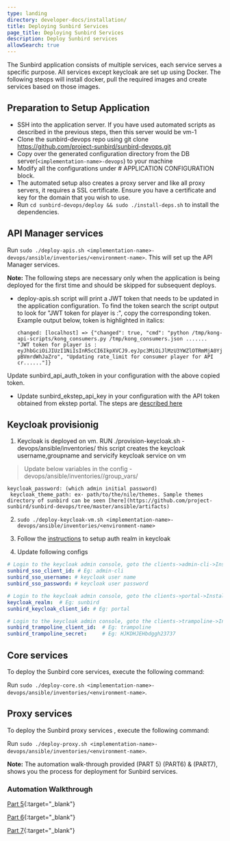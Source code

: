 ```yaml
---
type: landing
directory: developer-docs/installation/
title: Deploying Sunbird Services
page_title: Deploying Sunbird Services
description: Deploy Sunbird services
allowSearch: true
---
```


The Sunbird application consists of multiple services, each service serves a specific purpose. All services except keycloak are set up using Docker. The following steops will install docker, pull the required images and create services based on those images.

## Preparation to Setup Application

- SSH into the application server. If you have used automated scripts as described in the previous steps, then this server would be vm-1
- Clone the sunbird-devops repo using git clone https://github.com/project-sunbird/sunbird-devops.git
- Copy over the generated configuration directory from the DB server(`<implementation-name>-devops`) to your machine
- Modify all the configurations under # APPLICATION CONFIGURATION block.
- The automated setup also creates a proxy server and like all proxy servers, it requires a SSL certificate. Ensure you have a certificate and key for the domain that you wish to use.
- Run `cd sunbird-devops/deploy && sudo ./install-deps.sh` to install the dependencies.

## API Manager services
Run `sudo ./deploy-apis.sh <implementation-name>-devops/ansible/inventories/<environment-name>`. This will set up the API Manager services.

**Note:** The following steps are necessary only when the application is being deployed for the first time and should be skipped for subsequent deploys.

- deploy-apis.sh script will print a JWT token that needs to be updated in the application configuration. To find the token search the script output to look for "JWT token for player is :", copy the corresponding token. Example output below, token is highlighted in italics:

      changed: [localhost] => {"changed": true, "cmd": "python /tmp/kong-api-scripts/kong_consumers.py /tmp/kong_consumers.json .......       "JWT token for player is :                            
      eyJhbGciOiJIUzI1NiIsInR5cCI6IkpXVCJ9.eyJpc3MiOiJlMzU3YWZlOTRmMjA0YjQxODZjNzNmYzQyMTZmZDExZSJ9.L1nIxwur1a6xVmoJZT7Yc0Ywzlo4v-    
      pBVmrdWhJaZro", "Updating rate_limit for consumer player for API cr......"]}

Update sunbird_api_auth_token in your configuration with the above copied token.

- Update sunbird_ekstep_api_key in your configuration with the API token obtained from ekstep portal. The steps are [described here](developer-docs/installation/medium_scale_deploy#api-keys)

## Keycloak provisionig


1. Keycloak is deployed on vm. RUN ./provision-keycloak.sh <implementation-name>-devops/ansible/inventories/<environment-name> this script creates the keycloak username,groupname and servicify keycloak service on vm
> Update below variables in the config <implementation-name>-devops/ansible/inventories/<environment-name>/group_vars/<environment-name>  
```
keycloak_password: (which admin initial password)
 keycloak_theme_path: ex- path/to/the/nile/themes. Sample themes directory of sunbird can be seen [here](https://github.com/project-sunbird/sunbird-devops/tree/master/ansible/artifacts)
```
2. `sudo ./deploy-keycloak-vm.sh <implementation-name>-devops/ansible/inventories/<environment-name>`
3.  Follow the [instructions](keycloak_realm_configuration.md) to setup auth realm in keycloak

4. Update following configs

```yml
# Login to the keycloak admin console, goto the clients->admin-cli->Installation->Select json format
sunbird_sso_client_id: # Eg: admin-cli
sunbird_sso_username: # keycloak user name
sunbird_sso_password: # keycloak user password

# Login to the keycloak admin console, goto the clients->portal->Installation->Select json format
keycloak_realm:  # Eg: sunbird
sunbird_keycloak_client_id: # Eg: portal

# Login to the keycloak admin console, goto the clients->trampoline->Installation->Select json format
sunbird_trampoline_client_id:  # Eg: trampoline
sunbird_trampoline_secret:     # Eg: HJKDHJEHbdggh23737
```

## Core services

To deploy the Sunbird core services, execute the following command:

Run `sudo ./deploy-core.sh <implementation-name>-devops/ansible/inventories/<environment-name>`. 


## Proxy services

To deploy  the Sunbird proxy services , execute the following command:

Run `sudo ./deploy-proxy.sh <implementation-name>-devops/ansible/inventories/<environment-name>`.

**Note:** The automation walk-through provided (PART 5) (PART6) & (PART7), shows you the process for  deployment for Sunbird services.

### Automation Walkthrough

[Part 5](https://sunbirdpublic.blob.core.windows.net/installation/demo/demo-5.gif){:target="_blank"}

[Part 6](https://sunbirdpublic.blob.core.windows.net/installation/demo/demo-6.gif){:target="_blank"}

[Part 7](https://sunbirdpublic.blob.core.windows.net/installation/demo/demo-8.gif){:target="_blank"}
